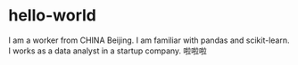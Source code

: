 # hello-world
I am a worker from CHINA Beijing. I am familiar with pandas and scikit-learn. I works as a data analyst in a startup company.
啦啦啦
